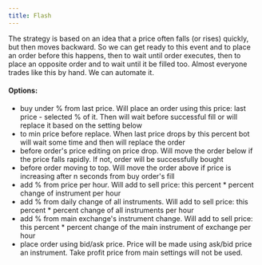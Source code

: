```yaml
---
title: Flash
---
```


The strategy is based on an idea that a price often falls (or rises) quickly, but then moves backward. So we can get ready to this event and to place an order before this happens, then to wait until order executes, then to place an opposite order and to wait until it be filled too. Almost everyone trades like this by hand. We can automate it.

#### Options:

- buy under % from last price. Will place an order using this price: last price - selected % of it. Then will wait before successful fill or will replace it based on the setting below
- to min price before replace. When last price drops by this percent bot will wait some time and then will replace the order
- before order's price editing on price drop. Will move the order below if the price falls rapidly. If not, order will be successfully bought
- before order moving to top. Will move the order above if price is increasing after n seconds from buy order's fill
- add % from price per hour. Will add to sell price: this percent \* percent change of instrument per hour
- add % from daily change of all instruments. Will add to sell price: this percent \* percent change of all instruments per hour
- add % from main exchange's instrument change. Will add to sell price: this percent \* percent change of the main instrument of exchange per hour
- place order using bid/ask price. Price will be made using ask/bid price an instrument. Take profit price from main settings will not be used.
